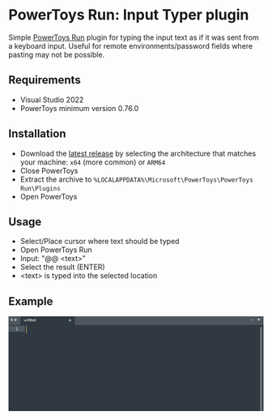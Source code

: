# PowerToys Run: Input Typer plugin

Simple [PowerToys Run](https://learn.microsoft.com/windows/powertoys/run) plugin for typing the input text as if it was sent from a keyboard input. 
Useful for remote environments/password fields where pasting may not be possible.

## Requirements

- Visual Studio 2022
- PowerToys minimum version 0.76.0

## Installation

- Download the [latest release](https://github.com/CoreyHayward/PowerToys-Run-InputTyper/releases/) by selecting the architecture that matches your machine: `x64` (more common) or `ARM64`
- Close PowerToys
- Extract the archive to `%LOCALAPPDATA%\Microsoft\PowerToys\PowerToys Run\Plugins`
- Open PowerToys

## Usage
- Select/Place cursor where text should be typed 
- Open PowerToys Run
- Input: "@@ \<text\>"
- Select the result (ENTER)
- \<text\> is typed into the selected location

## Example
![InputTyper Demonstration](/images/InputTyper.gif)
